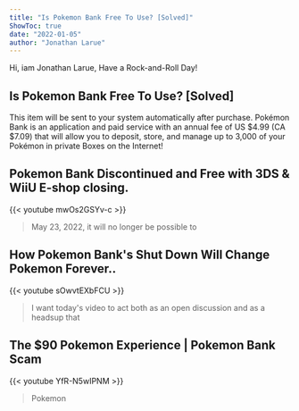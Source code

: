 ```yaml
---
title: "Is Pokemon Bank Free To Use? [Solved]"
ShowToc: true 
date: "2022-01-05"
author: "Jonathan Larue" 
---
```


Hi, iam Jonathan Larue, Have a Rock-and-Roll Day!
## Is Pokemon Bank Free To Use? [Solved]
This item will be sent to your system automatically after purchase. Pokémon Bank is an application and paid service with an annual fee of US $4.99 (CA $7.09) that will allow you to deposit, store, and manage up to 3,000 of your Pokémon in private Boxes on the Internet!

## Pokemon Bank Discontinued and Free with 3DS & WiiU E-shop closing.
{{< youtube mwOs2GSYv-c >}}
>May 23, 2022, it will no longer be possible to 

## How Pokemon Bank's Shut Down Will Change Pokemon Forever..
{{< youtube sOwvtEXbFCU >}}
>I want today's video to act both as an open discussion and as a headsup that 

## The $90 Pokemon Experience | Pokemon Bank Scam
{{< youtube YfR-N5wIPNM >}}
>Pokemon

